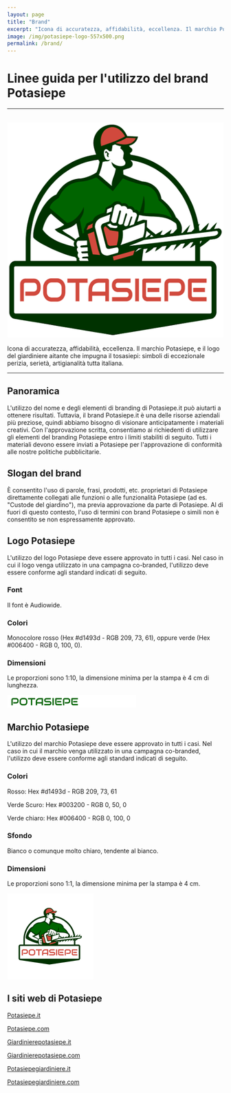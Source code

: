```yaml
---
layout: page
title: "Brand"
excerpt: "Icona di accuratezza, affidabilità, eccellenza. Il marchio Potasiepe, e il logo del giardiniere aitante che impugna il tosasiepi: simboli di eccezionale perizia"
image: /img/potasiepe-logo-557x500.png
permalink: /brand/
---
```

<script type="application/ld+json">{"@context":"https://schema.org","@type":"Organization","Brand":"Potasiepe","url":"https://www.potasiepe.it","logo":"https://www.potasiepe.it/img/potasiepe1x1.jpg"}</script>

# Linee guida per l'utilizzo del brand Potasiepe

---

<br/>
<img src="/img/potasiepe-logo-557x500.png" width="557" height="500" alt="Potasiepe: marchio" title="Potasiepe: marchio">

Icona di accuratezza, affidabilità, eccellenza. Il marchio Potasiepe, e il logo del giardiniere aitante che impugna il tosasiepi: simboli di eccezionale perizia, serietà, artigianalità tutta italiana.  

---
## Panoramica

L'utilizzo del nome e degli elementi di branding di Potasiepe.it può aiutarti a ottenere risultati. Tuttavia, il brand Potasiepe.it è una delle risorse aziendali più preziose, quindi abbiamo bisogno di visionare anticipatamente i materiali creativi. Con l'approvazione scritta, consentiamo ai richiedenti di utilizzare gli elementi del branding Potasiepe entro i limiti stabiliti di seguito. Tutti i materiali devono essere inviati a Potasiepe per l'approvazione di conformità alle nostre politiche pubblicitarie.

## Slogan del brand

È consentito l'uso di parole, frasi, prodotti, etc. proprietari di Potasiepe direttamente collegati alle funzioni o alle funzionalità Potasiepe (ad es. "Custode del giardino"), ma previa approvazione da parte di Potasiepe. Al di fuori di questo contesto, l'uso di termini con brand Potasiepe o simili non è consentito se non espressamente approvato.

## Logo Potasiepe
L'utilizzo del logo Potasiepe deve essere approvato in tutti i casi. Nel caso in cui il logo venga utilizzato in una campagna co-branded, l'utilizzo deve essere conforme agli standard indicati di seguito.

### Font
Il font è Audiowide.

### Colori
Monocolore rosso (Hex #d1493d - RGB 209, 73, 61), oppure verde (Hex #006400 - RGB 0, 100, 0).

### Dimensioni
Le proporzioni sono 1:10, la dimensione minima per la stampa è 4 cm di lunghezza.

<img src="/img/amp-logo-60x600px.png" alt="Logo Potasiepe" title="Logo Potasiepe" style="margin-left:0" width="300" height="30">


## Marchio Potasiepe
L'utilizzo del marchio Potasiepe deve essere approvato in tutti i casi. Nel caso in cui il marchio venga utilizzato in una campagna co-branded, l'utilizzo deve essere conforme agli standard indicati di seguito.

### Colori
Rosso: Hex #d1493d - RGB 209, 73, 61

Verde Scuro: Hex #003200 - RGB 0, 50, 0

Verde chiaro: Hex #006400 - RGB 0, 100, 0

### Sfondo
Bianco o comunque molto chiaro, tendente al bianco.

### Dimensioni
Le proporzioni sono 1:1, la dimensione minima per la stampa è 4 cm.

<img src="/img/potasiepe1x1.jpg" alt="Marchio Potasiepe" title="Marchio Potasiepe" style="margin-left:0" width="200" height="200">

## I siti web di Potasiepe

<a href="http://www.potasiepe.it" title="Potasiepe.it" target="_blank" rel="noopener">Potasiepe.it</a>

<a href="http://www.potasiepe.com" title="Potasiepe.com" target="_blank" rel="noopener">Potasiepe.com</a>

<a href="http://www.giardinierepotasiepe.it" title="Giardinierepotasiepe.it" target="_blank" rel="noopener">Giardinierepotasiepe.it</a>

<a href="http://www.giardinierepotasiepe.com" title="Giardinierepotasiepe.com" target="_blank" rel="noopener">Giardinierepotasiepe.com</a>

<a href="http://www.potasiepegiardiniere.it" title="Potasiepegiardiniere.it" target="_blank" rel="noopener">Potasiepegiardiniere.it</a>

<a href="http://www.potasiepegiardiniere.com" title="Potasiepegiardiniere.com" target="_blank" rel="noopener">Potasiepegiardiniere.com</a>
